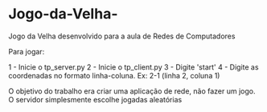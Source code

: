 # Jogo-da-Velha-
Jogo da Velha desenvolvido para a aula de Redes de Computadores

Para jogar:

1 - Inicie o tp_server.py
2 - Inicie o tp_client.py
3 - Digite 'start'
4 - Digite as coordenadas no formato linha-coluna. Ex: 2-1 (linha 2, coluna 1)

O objetivo do trabalho era criar uma aplicação de rede, não fazer um jogo. O servidor simplesmente escolhe jogadas aleatórias
